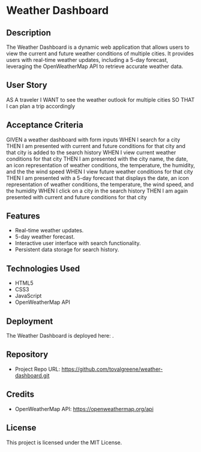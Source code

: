 # Weather Dashboard

## Description
The Weather Dashboard is a dynamic web application that allows users to view the current and future weather conditions of multiple cities. It provides users with real-time weather updates, including a 5-day forecast, leveraging the OpenWeatherMap API to retrieve accurate weather data.

## User Story
AS A traveler
I WANT to see the weather outlook for multiple cities
SO THAT I can plan a trip accordingly

## Acceptance Criteria
GIVEN a weather dashboard with form inputs
WHEN I search for a city
THEN I am presented with current and future conditions for that city and that city is added to the search history
WHEN I view current weather conditions for that city
THEN I am presented with the city name, the date, an icon representation of weather conditions, the temperature, the humidity, and the the wind speed
WHEN I view future weather conditions for that city
THEN I am presented with a 5-day forecast that displays the date, an icon representation of weather conditions, the temperature, the wind speed, and the humidity
WHEN I click on a city in the search history
THEN I am again presented with current and future conditions for that city

## Features
- Real-time weather updates.
- 5-day weather forecast.
- Interactive user interface with search functionality.
- Persistent data storage for search history.

## Technologies Used
- HTML5
- CSS3
- JavaScript
- OpenWeatherMap API

## Deployment
The Weather Dashboard is deployed here: .

## Repository
- Project Repo URL: https://github.com/tovalgreene/weather-dashboard.git

## Credits
- OpenWeatherMap API: https://openweathermap.org/api

## License
This project is licensed under the MIT License.

